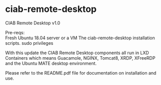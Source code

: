 # ciab-remote-desktop
CIAB Remote Desktop v1.0 

Pre-reqs:  
Fresh Ubuntu 18.04 server or a VM
The ciab-remote-desktop installation scripts.
sudo privileges
 
With this update the CIAB Remote Desktop components all run in LXD Containers which means Guacamole, NGINX, Tomcat8, XRDP, XFreeRDP and the Ubuntu MATE desktop environment.

Please refer to the README.pdf file for documentation on installation and use.
 
